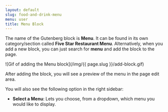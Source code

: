 ```yaml
---
layout: default
slug: food-and-drink-menu
menu: user
title: Menu Block
---
```

The name of the Gutenberg block is **Menu**. It can be found in its own category/section called **Five Star Restaurant Menu**. Alternatively, when you add a new block, you can just search for **menu** and add the block to the page.

![Gif of adding the Menu block](/img/{{ page.slug }}/add-block.gif)

After adding the block, you will see a preview of the menu in the page edit area.

You will also see the following option in the right sidebar:

- **Select a Menu**: Lets you choose, from a dropdown, which menu you would like to display.